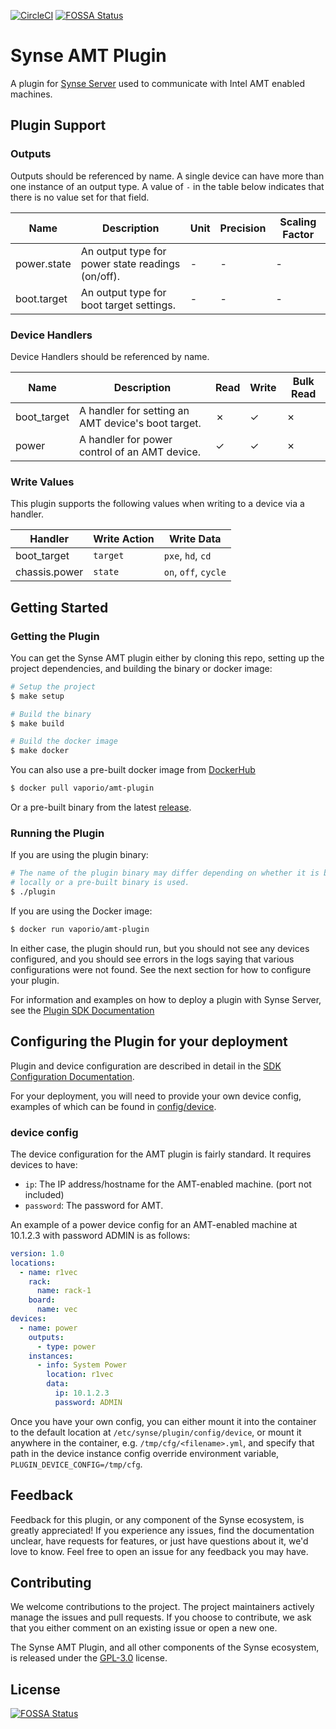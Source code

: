 [![CircleCI](https://circleci.com/gh/vapor-ware/synse-amt-plugin.svg?style=shield)](https://circleci.com/gh/vapor-ware/synse-amt-plugin)
[![FOSSA Status](https://app.fossa.io/api/projects/git%2Bgithub.com%2Fvapor-ware%2Fsynse-amt-plugin.svg?type=shield)](https://app.fossa.io/projects/git%2Bgithub.com%2Fvapor-ware%2Fsynse-amt-plugin?ref=badge_shield)

# Synse AMT Plugin
A plugin for [Synse Server][synse-server] used to communicate with Intel AMT enabled machines.

## Plugin Support
### Outputs
Outputs should be referenced by name. A single device can have more than one instance
of an output type. A value of `-` in the table below indicates that there is no value
set for that field.


| Name | Description | Unit | Precision | Scaling Factor |
| ---- | ----------- | ---- | --------- | -------------- |
| power.state | An output type for power state readings (on/off). | - | - | - |
| boot.target | An output type for boot target settings. | - | - | - |


### Device Handlers
Device Handlers should be referenced by name.

| Name | Description | Read | Write | Bulk Read |
| ---- | ----------- | ---- | ----- | --------- |
| boot_target | A handler for setting an AMT device's boot target. | ✗ | ✓ | ✗ |
| power | A handler for power control of an AMT device. | ✓ | ✓ | ✗ |


### Write Values
This plugin supports the following values when writing to a device via a handler.

| Handler | Write Action | Write Data |
| ------- | ------------ | ---------- |
| boot_target | `target` | `pxe`, `hd`, `cd` |
| chassis.power | `state` | `on`, `off`, `cycle` |


## Getting Started

### Getting the Plugin
You can get the Synse AMT plugin either by cloning this repo, setting up the project dependencies,
and building the binary or docker image:
```bash
# Setup the project
$ make setup

# Build the binary
$ make build

# Build the docker image
$ make docker
```

You can also use a pre-built docker image from [DockerHub][plugin-dockerhub]
```bash
$ docker pull vaporio/amt-plugin
```

Or a pre-built binary from the latest [release][plugin-release].

### Running the Plugin
If you are using the plugin binary:
```bash
# The name of the plugin binary may differ depending on whether it is built
# locally or a pre-built binary is used.
$ ./plugin
```

If you are using the Docker image:
```bash
$ docker run vaporio/amt-plugin
```

In either case, the plugin should run, but you should not see any devices configured,
and you should see errors in the logs saying that various configurations were not found.
See the next section for how to configure your plugin.

For information and examples on how to deploy a plugin with Synse Server, see the
[Plugin SDK Documentation][sdk-documentation]

## Configuring the Plugin for your deployment
Plugin and device configuration are described in detail in the [SDK Configuration Documentation][sdk-config-docs].

For your deployment, you will need to provide your own device config, examples of
which can be found in [config/device](config/device).

### device config
The device configuration for the AMT plugin is fairly standard. It requires devices to
have:
- `ip`: The IP address/hostname for the AMT-enabled machine. (port not included)
- `password`: The password for AMT.

An example of a power device config for an AMT-enabled machine at 10.1.2.3 with password
ADMIN is as follows:

```yaml
version: 1.0
locations:
  - name: r1vec
    rack: 
      name: rack-1
    board:
      name: vec
devices:
  - name: power
    outputs:
      - type: power
    instances:
      - info: System Power
        location: r1vec
        data:
          ip: 10.1.2.3
          password: ADMIN
```

Once you have your own config, you can either mount it into the container to the default location
at `/etc/synse/plugin/config/device`,  or mount it anywhere in the container, e.g.
`/tmp/cfg/<filename>.yml`, and specify that path in the device instance config override environment
variable, `PLUGIN_DEVICE_CONFIG=/tmp/cfg`.

## Feedback
Feedback for this plugin, or any component of the Synse ecosystem, is greatly appreciated!
If you experience any issues, find the documentation unclear, have requests for features,
or just have questions about it, we'd love to know. Feel free to open an issue for any
feedback you may have.

## Contributing
We welcome contributions to the project. The project maintainers actively manage the issues
and pull requests. If you choose to contribute, we ask that you either comment on an existing
issue or open a new one.

The Synse AMT Plugin, and all other components of the Synse ecosystem, is released under the
[GPL-3.0](LICENSE) license.


[synse-server]: https://github.com/vapor-ware/synse-server
[plugin-dockerhub]: https://hub.docker.com/r/vaporio/amt-plugin
[plugin-release]: https://github.com/vapor-ware/synse-amt-plugin/releases
[sdk-config-docs]: http://synse-sdk.readthedocs.io/en/latest/user/configuration.html
[sdk-documentation]:http://synse-sdk.readthedocs.io/en/latest/user/tutorial.html#build-and-run-the-plugin


## License
[![FOSSA Status](https://app.fossa.io/api/projects/git%2Bgithub.com%2Fvapor-ware%2Fsynse-amt-plugin.svg?type=large)](https://app.fossa.io/projects/git%2Bgithub.com%2Fvapor-ware%2Fsynse-amt-plugin?ref=badge_large)